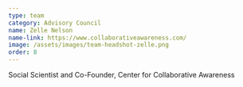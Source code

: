 ```yaml
---
type: team
category: Advisory Council
name: Zelle Nelson
name-link: https://www.collaborativeawareness.com/
image: /assets/images/team-headshot-zelle.png
order: 8
---
```


Social Scientist and Co-Founder, Center for Collaborative Awareness
